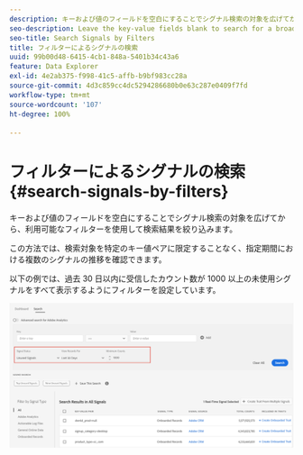 ```yaml
---
description: キーおよび値のフィールドを空白にすることでシグナル検索の対象を広げてから、利用可能なフィルターを使用して検索結果を絞り込みます。
seo-description: Leave the key-value fields blank to search for a broader range of signals and use the available filters to narrow down the results.
seo-title: Search Signals by Filters
title: フィルターによるシグナルの検索
uuid: 99b00d48-6415-4cb1-848a-5401b34c43a6
feature: Data Explorer
exl-id: 4e2ab375-f998-41c5-affb-b9bf983cc28a
source-git-commit: 4d3c859cc4dc5294286680b0e63c287e0409f7fd
workflow-type: tm+mt
source-wordcount: '107'
ht-degree: 100%

---
```


# フィルターによるシグナルの検索 {#search-signals-by-filters}

キーおよび値のフィールドを空白にすることでシグナル検索の対象を広げてから、利用可能なフィルターを使用して検索結果を絞り込みます。

この方法では、検索対象を特定のキー値ペアに限定することなく、指定期間における複数のシグナルの推移を確認できます。

以下の例では、過去 30 日以内に受信したカウント数が 1000 以上の未使用シグナルをすべて表示するようにフィルターを設定しています。

![](assets/signals-search-filters.png)
